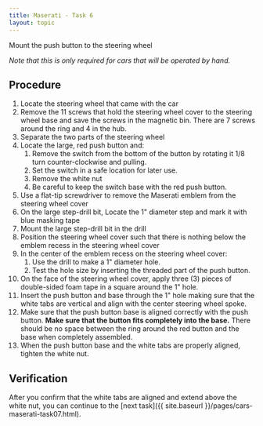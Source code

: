 ```yaml
---
title: Maserati - Task 6
layout: topic
---
```


Mount the push button to the steering wheel

_Note that this is only required for cars that will be operated by hand._

## Procedure

1. Locate the steering wheel that came with the car
2. Remove the 11 screws that hold the steering wheel cover to the steering wheel base and save the screws in the magnetic bin. There are 7 screws around the ring and 4 in the hub.
3. Separate the two parts of the steering wheel
4. Locate the large, red push button and:
	1.  Remove the switch from the bottom of the button by rotating it 1/8 turn counter-clockwise and pulling.
	2.  Set the switch in a safe location for later use.
	2.  Remove the white nut
	3.  Be careful to keep the switch base with the red push button.
4. Use a flat-tip screwdriver to remove the Maserati emblem from the steering wheel cover
5. On the large step-drill bit, Locate the 1" diameter step and mark it with blue masking tape
5. Mount the large step-drill bit in the drill
6. Position the steering wheel cover such that there is nothing below the emblem recess in the steering wheel cover
6. In the center of the emblem recess on the steering wheel cover:
	1. Use the drill to make a 1" diameter hole. 
	1. Test the hole size by inserting the threaded part of the push button. 
7. On the face of the steering wheel cover, apply three (3) pieces of double-sided foam tape in a square around the 1" hole.
8. Insert the push button and base through the 1" hole making sure that the white tabs are vertical and align with the center steering wheel spoke. 
9. Make sure that the push button base is aligned correctly with the push button. **Make sure that the button fits completely into the base.** There should be no space between the ring around the red button and the base when completely assembled.
10. When the push button base and the white tabs are properly aligned, tighten the white nut.

## Verification

After you confirm that the white tabs are aligned and extend above the white nut, you can continue to the [next task]({{ site.baseurl }}/pages/cars-maserati-task07.html).
